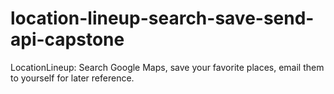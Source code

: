 # location-lineup-search-save-send-api-capstone
LocationLineup: Search Google Maps, save your favorite places, email them to yourself for later reference. 
